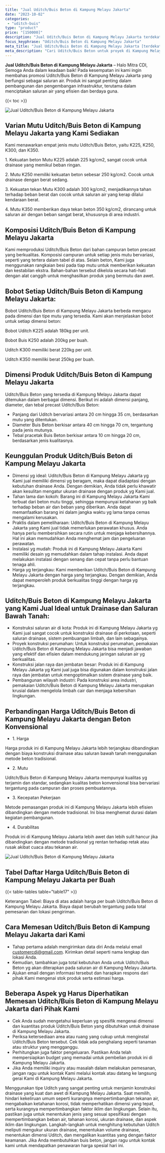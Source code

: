 ```yaml
---
title: "Jual Uditch/Buis Beton di Kampung Melayu Jakarta"
date: "2023-10-02"
categories:
 - "uditch-buis"
type: "product"
price: "[150000]"
description: "Jual Uditch/Buis Beton di Kampung Melayu Jakarta terdekat. Uditch/Buis Beton ini umumnya diaplikasaikan dalam proyek infrastruktur sebagai saluran drainase yang praktis dan tahan lama. Hubungi kami untuk mendapatkan informasi lebih lanjut."
focus_keyphrase: "Uditch/Buis Beton di Kampung Melayu Jakarta"
meta_title: "Jual Uditch/Buis Beton di Kampung Melayu Jakarta [terdekat] - CDI"
meta_description: "Cari Uditch/Buis Beton untuk proyek di Kampung Melayu Jakarta? Kami memiliki Uditch/Buis Beton yang berkualitas untuk konstruksi saluran pembuangan. Segera dapatkan harga termurah sekarang."
---
```


**Jual Uditch/Buis Beton di Kampung Melayu Jakarta** – Halo Mitra CDI, Semoga Anda dalam keadaan baik! Pada kesempatan ini kami ingin membahas promosi Uditch/Buis Beton di Kampung Melayu Jakarta yang berfungsi sebagai saluran air. Produk ini sangat penting dalam pembangunan dan pengembangan infrastruktur, terutama dalam menciptakan saluran air yang efisien dan berdaya guna.

{{< toc >}}

![Jual Uditch/Buis Beton di Kampung Melayu Jakarta](/images/uditch-buis/uditch-beton-09.jpg)

## Varian Mutu Uditch/Buis Beton di Kampung Melayu Jakarta yang Kami Sediakan

Kami menawarkan empat jenis mutu Uditch/Buis Beton, yaitu K225, K250, K300, dan K350.

1\. Kekuatan beton Mutu K225 adalah 225 kg/cm2, sangat cocok untuk drainase yang memikul beban ringan.

2\. Mutu K250 memiliki kekuatan beton sebesar 250 kg/cm2. Cocok untuk drainase dengan berat sedang.

3\. Kekuatan tekan Mutu K300 adalah 300 kg/cm2, menjadikannya tahan terhadap beban berat dan cocok untuk saluran air yang kerap dilalui kendaraan berat.

4\. Mutu K350 memberikan daya tekan beton 350 kg/cm2, dirancang untuk saluran air dengan beban sangat berat, khususnya di area industri.

## Komposisi Uditch/Buis Beton di Kampung Melayu Jakarta

Kami memproduksi Uditch/Buis Beton dari bahan campuran beton precast yang berkualitas. Komposisi campuran untuk setiap jenis mutu bervariasi, seperti yang tertera dalam tabel di atas. Selain beton, Kami juga menggunakan rangkaian besi pada tiap mutu untuk memberikan kekuatan dan kestabilan ekstra. Bahan-bahan tersebut dikelola secara hati-hati dengan alat canggih untuk menghasilkan produk yang bermutu dan awet.

## Bobot Setiap Uditch/Buis Beton di Kampung Melayu Jakarta:

Bobot Uditch/Buis Beton di Kampung Melayu Jakarta berbeda mengacu pada dimensi dan tipe mutu yang tersedia. Kami akan menjelaskan bobot untuk setiap dimensi beton:

Bobot Uditch K225 adalah 180kg per unit.

Bobot Buis K250 adalah 200kg per buah.

Uditch K300 memiliki berat 220kg per unit.

Uditch K350 memiliki berat 250kg per buah.

## Dimensi Produk Uditch/Buis Beton di Kampung Melayu Jakarta

Uditch/Buis Beton yang tersedia di Kampung Melayu Jakarta dapat ditemukan dalam berbagai dimensi. Berikut ini adalah dimensi panjang, diameter, dan tebal precast Uditch/Buis Beton:

*   Panjang dari Uditch bervariasi antara 20 cm hingga 35 cm, berdasarkan mutu yang ditentukan.
*   Diameter Buis Beton berkisar antara 40 cm hingga 70 cm, tergantung pada jenis mutunya.
*   Tebal pracetak Buis Beton berkisar antara 10 cm hingga 20 cm, berdasarkan jenis kualitasnya.

## Keunggulan Produk Uditch/Buis Beton di Kampung Melayu Jakarta

*   Dimensi yg ideal: Uditch/Buis Beton di Kampung Melayu Jakarta yg Kami jual memiliki dimensi yg beragam, maka dapat diadaptasi dengan kebutuhan drainase Anda. Dengan demikian, Anda tidak perlu khawatir akan kesulitan mengatur ukuran drainase dengan produk yg Kami jual.
*   Tahan lama dan kokoh: Barang ini di Kampung Melayu Jakarta Kami terbuat dari beton mutu tinggi, sehingga mempunyai ketahanan yg baik terhadap beban air dan beban yang diberikan. Anda dapat memanfaatkan barang ini dalam jangka waktu yg lama tanpa cemas mengalami kerusakan.
*   Praktis dalam pemeliharaan: Uditch/Buis Beton di Kampung Melayu Jakarta yang Kami jual tidak memerlukan perawatan khusus. Anda hanya perlu membersihkan secara rutin untuk menjaga kebersihannya. Hal ini akan memudahkan Anda menghemat jam dan pengeluaran perawatan.
*   Instalasi yg mudah: Produk ini di Kampung Melayu Jakarta Kami memiliki desain yg memudahkan dalam tahap instalasi. Anda dapat melakukan instalasi dengan senang dan cepat tanpa perlu bantuan tenaga ahli.
*   Harga yg terjangkau: Kami memberikan Uditch/Buis Beton di Kampung Melayu Jakarta dengan harga yang terjangkau. Dengan demikian, Anda dapat memperoleh produk berkualitas tinggi dengan harga yg terjangkau.

## Uditch/Buis Beton di Kampung Melayu Jakarta yang Kami Jual Ideal untuk Drainase dan Saluran Bawah Tanah:

*   Konstruksi saluran air di kota: Produk ini di Kampung Melayu Jakarta yg Kami jual sangat cocok untuk konstruksi drainase di perkotaan, seperti saluran drainase, sistem pembuangan limbah, dan lain sebagainya.
*   Proyek konstruksi perumahan: Untuk konstruksi perumahan, pemakaian Uditch/Buis Beton di Kampung Melayu Jakarta bisa menjadi jawaban yang efektif dan efisien dalam mendukung jaringan saluran air yg berkualitas.
*   Konstruksi jalan raya dan jembatan besar: Produk ini di Kampung Melayu Jakarta yg Kami jual juga bisa digunakan dalam konstruksi jalan raya dan jembatan untuk mengoptimalkan sistem drainase yang baik.
*   Pembangunan wilayah industri: Pada konstruksi area industri, pemakaian Uditch/Buis Beton di Kampung Melayu Jakarta merupakan krusial dalam mengelola limbah cair dan menjaga kebersihan lingkungan.

## Perbandingan Harga Uditch/Buis Beton di Kampung Melayu Jakarta dengan Beton Konvensional

*   1\. Harga

Harga produk ini di Kampung Melayu Jakarta lebih terjangkau dibandingkan dengan biaya konstruksi drainase atau saluran bawah tanah menggunakan metode beton tradisional.
*   2\. Mutu

Uditch/Buis Beton di Kampung Melayu Jakarta mempunyai kualitas yg terjamin dan standar, sedangkan kualitas beton konvensional bisa bervariasi tergantung pada campuran dan proses pembuatannya.
*   3\. Kecepatan Pekerjaan

Metode pemasangan produk ini di Kampung Melayu Jakarta lebih efisien dibandingkan dengan metode tradisional. Ini bisa menghemat durasi dalam kegiatan pembangunan.
*   4\. Durabilitas

Produk ini di Kampung Melayu Jakarta lebih awet dan lebih sulit hancur jika dibandingkan dengan metode tradisional yg rentan terhadap retak atau rusak akibat cuaca atau tekanan air.

![Jual Uditch/Buis Beton di Kampung Melayu Jakarta](/images/uditch-buis/buis-beton-26.jpg)

## Tabel Daftar Harga Uditch/Buis Beton di Kampung Melayu Jakarta per Buah

{{< table-tables table="table17" >}}

Keterangan Tabel: Biaya di atas adalah harga per buah Uditch/Buis Beton di Kampung Melayu Jakarta. Biaya dapat berubah tergantung pada total pemesanan dan lokasi pengiriman.

## Cara Memesan Uditch/Buis Beton di Kampung Melayu Jakarta dari Kami

*   Tahap pertama adalah mengirimkan data diri Anda melalui email customercdi@gmail.com. Kirimkan detail seperti nama lengkap dan lokasi Anda.
*   Kemudian, tambahkan juga total kebutuhan Anda untuk Uditch/Buis Beton yg akan diterapkan pada saluran air di Kampung Melayu Jakarta.
*   Ajukan email dengan informasi tersebut dan harapkan respons dari pihak Kami mengenai stok produk serta estimasi harga.

## Beberapa Aspek yg Harus Diperhatikan Memesan Uditch/Buis Beton di Kampung Melayu Jakarta dari Pihak Kami

*   Cek Anda sudah mengetahui keperluan yg spesifik mengenai dimensi dan kuantitas produk Uditch/Buis Beton yang dibutuhkan untuk drainase di Kampung Melayu Jakarta.
*   Periksa ketersediaan area atau ruang yang cukup untuk menginstal Uditch/Buis Beton tersebut. Cek tidak ada penghalang seperti tanaman atau struktur yang mengganggu.
*   Perhitungkan juga faktor pengeluaran. Pastikan Anda telah mempersiapkan budget yang memadai untuk pembelian produk ini di Kampung Melayu Jakarta.
*   Jika Anda memiliki inquiry atau masalah dalam melakukan pemesanan, jangan ragu untuk kontak Kami melalui kontak atau datang ke langsung gerai Kami di Kampung Melayu Jakarta.

Menggunakan tipe Uditch yang sangat penting untuk menjamin konstruksi drainase yang kuat dan awet di Kampung Melayu Jakarta. Saat memilih, hindari kekeliruan umum seperti kurangnya mempertimbangkan tekanan air, mengabaikan ketahanan korosi, tidak memperhatikan dimensi yang tepat, serta kurangnya mempertimbangkan faktor iklim dan lingkungan. Selain itu, pastikan juga untuk menentukan jenis yang sesuai spesifikasi dengan mempertimbangkan beban air, tahanan korosi, ukuran drainase, dan aspek iklim dan lingkungan. Langkah-langkah untuk menghitung kebutuhan Uditch meliputi mengukur ukuran drainase, menentukan volume drainase, menentukan dimensi Uditch, dan mengalikan kuantitas yang dengan faktor keamanan. Jika Anda membutuhkan buis beton, jangan ragu untuk kontak kami untuk mendapatkan penawaran harga spesial hari ini.